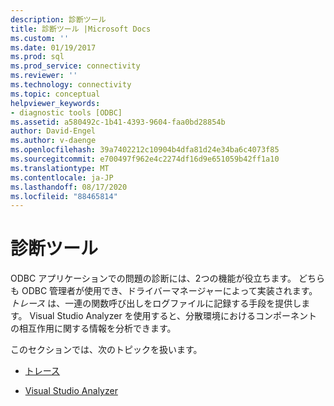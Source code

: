 ```yaml
---
description: 診断ツール
title: 診断ツール |Microsoft Docs
ms.custom: ''
ms.date: 01/19/2017
ms.prod: sql
ms.prod_service: connectivity
ms.reviewer: ''
ms.technology: connectivity
ms.topic: conceptual
helpviewer_keywords:
- diagnostic tools [ODBC]
ms.assetid: a580492c-1b41-4393-9604-faa0bd28854b
author: David-Engel
ms.author: v-daenge
ms.openlocfilehash: 39a7402212c10904b4dfa81d24e34ba6c4073f85
ms.sourcegitcommit: e700497f962e4c2274df16d9e651059b42ff1a10
ms.translationtype: MT
ms.contentlocale: ja-JP
ms.lasthandoff: 08/17/2020
ms.locfileid: "88465814"
---
```

# <a name="diagnostic-tools"></a>診断ツール
ODBC アプリケーションでの問題の診断には、2つの機能が役立ちます。 どちらも ODBC 管理者が使用でき、ドライバーマネージャーによって実装されます。 *トレース* は、一連の関数呼び出しをログファイルに記録する手段を提供します。 Visual Studio Analyzer を使用すると、分散環境におけるコンポーネントの相互作用に関する情報を分析できます。  
  
 このセクションでは、次のトピックを扱います。  
  
-   [トレース](../../../odbc/reference/develop-app/tracing.md)  
  
-   [Visual Studio Analyzer](../../../odbc/reference/develop-app/visual-studio-analyzer.md)
